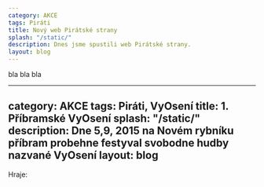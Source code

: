 ```yaml
---
category: AKCE
tags: Piráti
title: Nový web Pirátské strany 
splash: "/static/"
description: Dnes jsme spustili web Pirátské strany.
layout: blog
---
```

bla bla bla

---
category: AKCE
tags: Piráti, VyOsení
title: 1. Příbramské VyOsení
splash: "/static/"
description: Dne 5,9, 2015 na Novém rybníku příbram probehne festyval svobodne hudby nazvané VyOsení
layout: blog
---
Hraje:
